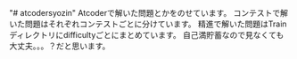 "# atcodersyozin" 
Atcoderで解いた問題とかをのせています。
コンテストで解いた問題はそれぞれコンテストごとに分けています。
精進で解いた問題はTrainディレクトリにdifficultyごとにまとめています。
自己満貯蓄なので見なくても大丈夫。。。？だと思います。